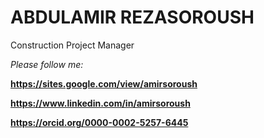 # ABDULAMIR REZASOROUSH
Construction Project Manager

<i>Please follow me:</i>
<p><strong><a href="https://sites.google.com/view/amirsoroush">https://sites.google.com/view/amirsoroush</a></strong></p>
<p><strong><a href="https://www.linkedin.com/in/amirsoroush">https://www.linkedin.com/in/amirsoroush</a></strong></p>
<p><strong><a href="https://orcid.org/0000-0002-5257-6445">https://orcid.org/0000-0002-5257-6445</a></strong></p>
